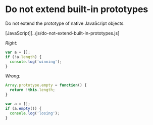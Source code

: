 # Do not extend built-in prototypes

Do not extend the prototype of native JavaScript objects.

[JavaScript][../js/do-not-extend-built-in-prototypes.js]

*Right:*

```js
var a = [];
if (!a.length) {
  console.log('winning');
}
```

*Wrong:*

```js
Array.prototype.empty = function() {
  return !this.length;
}

var a = [];
if (a.empty()) {
  console.log('losing');
}
```
